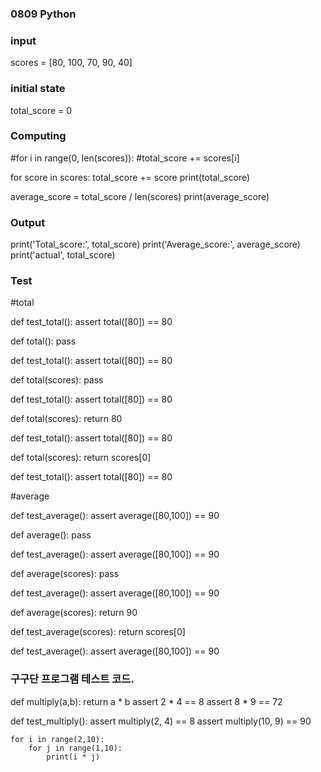 ### 0809 Python

### input
scores = [80, 100, 70, 90, 40]

### initial state

total_score = 0

### Computing

#for i in range(0, len(scores)):
#total_score += scores[i]

for score in scores:
    total_score += score
print(total_score)

average_score = total_score / len(scores)
print(average_score)

### Output

print('Total_score:', total_score)
print('Average_score:', average_score)
print('actual', total_score)

### Test

#total

def test_total():
    assert total([80]) == 80


def total():
    pass


def test_total():
    assert total([80]) == 80


def total(scores):
    pass


def test_total():
    assert total([80]) == 80


def total(scores):
    return 80


def test_total():
    assert total([80]) == 80


def total(scores):
    return scores[0]


def test_total():
    assert total([80]) == 80


#average

def test_average():
    assert average([80,100]) == 90


def average():
    pass


def test_average():
    assert average([80,100]) == 90


def average(scores):
    pass

def test_average():
    assert average([80,100]) == 90


def average(scores):
    return 90


def test_average(scores):
    return scores[0]


def test_average():
    assert average([80,100]) == 90



### 구구단 프로그램 테스트 코드.

def multiply(a,b):
    return a * b
assert 2 * 4 == 8
assert 8 * 9 == 72

def test_multiply():
    assert multiply(2, 4) == 8
    assert multiply(10, 9) == 90

    for i in range(2,10):
        for j in range(1,10):
            print(i * j)


